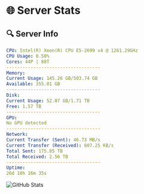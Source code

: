 # 🌐 Server Stats
## 🔍 Server Info
```yaml
CPU: Intel(R) Xeon(R) CPU E5-2699 v4 @ 1261.29GHz
CPU Usage: 0.50%
Cores: 44P | 88T
-----------------------------------
Memory:
Current Usage: 145.26 GB/503.74 GB
Available: 355.01 GB
-----------------------------------
Disk:
Current Usage: 52.07 GB/1.71 TB
Free: 1.57 TB
-----------------------------------
GPU:
No GPU detected
-----------------------------------
Network:
Current Transfer (Sent): 46.73 MB/s
Current Transfer (Received): 607.25 KB/s
Total Sent: 175.85 TB
Total Received: 2.56 TB
-----------------------------------
Uptime:
26d 10h 16m 35s
```
![GitHub Stats](https://img.shields.io/badge/Updated-2025-03-06_08:59:53-blue)